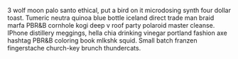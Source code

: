 3 wolf moon palo santo ethical, put a bird on it microdosing synth four dollar toast. Tumeric neutra quinoa blue bottle iceland direct trade man braid marfa PBR&B cornhole kogi deep v roof party polaroid master cleanse. IPhone distillery meggings, hella chia drinking vinegar portland fashion axe hashtag PBR&B coloring book mlkshk squid. Small batch franzen fingerstache church-key brunch thundercats.